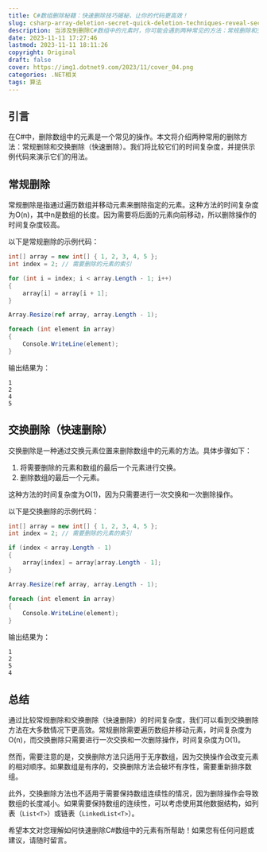 ```yaml
---
title: C#数组删除秘籍：快速删除技巧揭秘，让你的代码更高效！
slug: csharp-array-deletion-secret-quick-deletion-techniques-reveal-secrets-make-your-code-more-efficient
description: 当涉及到删除C#数组中的元素时，你可能会遇到两种常见的方法：常规删除和交换删除（快速删除）。常规删除需要遍历数组并移动元素，而交换删除则通过交换元素位置来删除。本文将介绍这两种方法的时间复杂度，并提供示例代码来演示它们的用法。通过学习这些快速删除技巧，你将能够优化你的代码，使其更高效。让我们一起揭秘这些技巧，让你的代码更加出色！
date: 2023-11-11 17:27:46
lastmod: 2023-11-11 18:11:26
copyright: Original
draft: false
cover: https://img1.dotnet9.com/2023/11/cover_04.png
categories: .NET相关
tags: 算法
---
```


## 引言

在C#中，删除数组中的元素是一个常见的操作。本文将介绍两种常用的删除方法：常规删除和交换删除（快速删除）。我们将比较它们的时间复杂度，并提供示例代码来演示它们的用法。

## 常规删除

常规删除是指通过遍历数组并移动元素来删除指定的元素。这种方法的时间复杂度为O(n)，其中n是数组的长度。因为需要将后面的元素向前移动，所以删除操作的时间复杂度较高。

以下是常规删除的示例代码：

```csharp
int[] array = new int[] { 1, 2, 3, 4, 5 };
int index = 2; // 需要删除的元素的索引

for (int i = index; i < array.Length - 1; i++)
{
    array[i] = array[i + 1];
}

Array.Resize(ref array, array.Length - 1);

foreach (int element in array)
{
    Console.WriteLine(element);
}
```

输出结果为：

```shell
1
2
4
5
```

## 交换删除（快速删除）

交换删除是一种通过交换元素位置来删除数组中的元素的方法。具体步骤如下：

1. 将需要删除的元素和数组的最后一个元素进行交换。
2. 删除数组的最后一个元素。

这种方法的时间复杂度为O(1)，因为只需要进行一次交换和一次删除操作。

以下是交换删除的示例代码：

```csharp
int[] array = new int[] { 1, 2, 3, 4, 5 };
int index = 2; // 需要删除的元素的索引

if (index < array.Length - 1)
{
    array[index] = array[array.Length - 1];
}

Array.Resize(ref array, array.Length - 1);

foreach (int element in array)
{
    Console.WriteLine(element);
}
```

输出结果为：

```shell
1
2
5
4
```

## 总结

通过比较常规删除和交换删除（快速删除）的时间复杂度，我们可以看到交换删除方法在大多数情况下更高效。常规删除需要遍历数组并移动元素，时间复杂度为O(n)，而交换删除只需要进行一次交换和一次删除操作，时间复杂度为O(1)。

然而，需要注意的是，交换删除方法只适用于无序数组，因为交换操作会改变元素的相对顺序。如果数组是有序的，交换删除方法会破坏有序性，需要重新排序数组。

此外，交换删除方法也不适用于需要保持数组连续性的情况，因为删除操作会导致数组的长度减小。如果需要保持数组的连续性，可以考虑使用其他数据结构，如列表（`List<T>`）或链表（`LinkedList<T>`）。

希望本文对您理解如何快速删除C#数组中的元素有所帮助！如果您有任何问题或建议，请随时留言。